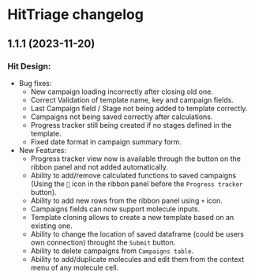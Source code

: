 # HitTriage changelog

## 1.1.1 (2023-11-20)

### Hit Design:

* Bug fixes:
  * New campaign loading incorrectly after closing old one.
  * Correct Validation of template name, key and campaign fields.
  * Last Campaign field / Stage not being added to template correctly.
  * Campaigns not being saved correctly after calculations.
  * Progress tracker still being created if no stages defined in the template.
  * Fixed date format in campaign summary form.
* New Features:
  * Progress tracker view now is available through the button on the ribbon panel and not added automatically.
  * Ability to add/remove calculated functions to saved campaigns (Using the `🔧` icon in the ribbon panel before the `Progress tracker` button).
  * Ability to add new rows from the ribbon panel using `+` icon. 
  * Campaigns fields can now support molecule inputs.
  * Template cloning allows to create a new template based on an existing one.
  * Ability to change the location of saved dataframe (could be users own connection) throught the `Submit` button.
  * Ability to delete campaigns from `Campaigns table`.
  * Ability to add/duplicate molecules and edit them from the context menu of any molecule cell.

